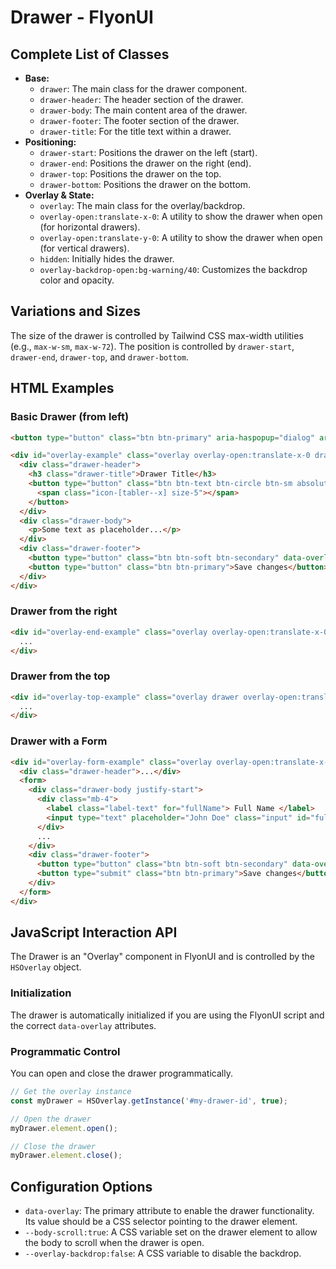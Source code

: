 # Drawer - FlyonUI

## Complete List of Classes
- **Base:**
  - `drawer`: The main class for the drawer component.
  - `drawer-header`: The header section of the drawer.
  - `drawer-body`: The main content area of the drawer.
  - `drawer-footer`: The footer section of the drawer.
  - `drawer-title`: For the title text within a drawer.
- **Positioning:**
  - `drawer-start`: Positions the drawer on the left (start).
  - `drawer-end`: Positions the drawer on the right (end).
  - `drawer-top`: Positions the drawer on the top.
  - `drawer-bottom`: Positions the drawer on the bottom.
- **Overlay & State:**
  - `overlay`: The main class for the overlay/backdrop.
  - `overlay-open:translate-x-0`: A utility to show the drawer when open (for horizontal drawers).
  - `overlay-open:translate-y-0`: A utility to show the drawer when open (for vertical drawers).
  - `hidden`: Initially hides the drawer.
  - `overlay-backdrop-open:bg-warning/40`: Customizes the backdrop color and opacity.

## Variations and Sizes
The size of the drawer is controlled by Tailwind CSS max-width utilities (e.g., `max-w-sm`, `max-w-72`). The position is controlled by `drawer-start`, `drawer-end`, `drawer-top`, and `drawer-bottom`.

## HTML Examples

### Basic Drawer (from left)
```html
<button type="button" class="btn btn-primary" aria-haspopup="dialog" aria-expanded="false" aria-controls="overlay-example" data-overlay="#overlay-example">Open drawer</button>

<div id="overlay-example" class="overlay overlay-open:translate-x-0 drawer drawer-start hidden" role="dialog" tabindex="-1">
  <div class="drawer-header">
    <h3 class="drawer-title">Drawer Title</h3>
    <button type="button" class="btn btn-text btn-circle btn-sm absolute end-3 top-3" aria-label="Close" data-overlay="#overlay-example">
      <span class="icon-[tabler--x] size-5"></span>
    </button>
  </div>
  <div class="drawer-body">
    <p>Some text as placeholder...</p>
  </div>
  <div class="drawer-footer">
    <button type="button" class="btn btn-soft btn-secondary" data-overlay="#overlay-example">Close</button>
    <button type="button" class="btn btn-primary">Save changes</button>
  </div>
</div>
```

### Drawer from the right
```html
<div id="overlay-end-example" class="overlay overlay-open:translate-x-0 drawer drawer-end hidden" role="dialog" tabindex="-1">
  ...
</div>
```

### Drawer from the top
```html
<div id="overlay-top-example" class="overlay drawer overlay-open:translate-y-0 drawer-top hidden" role="dialog" tabindex="-1">
  ...
</div>
```

### Drawer with a Form
```html
<div id="overlay-form-example" class="overlay overlay-open:translate-x-0 drawer drawer-end hidden justify-start" role="dialog" tabindex="-1" >
  <div class="drawer-header">...</div>
  <form>
    <div class="drawer-body justify-start">
      <div class="mb-4">
        <label class="label-text" for="fullName"> Full Name </label>
        <input type="text" placeholder="John Doe" class="input" id="fullName" />
      </div>
      ...
    </div>
    <div class="drawer-footer">
      <button type="button" class="btn btn-soft btn-secondary" data-overlay="#overlay-form-example">Close</button>
      <button type="submit" class="btn btn-primary">Save changes</button>
    </div>
  </form>
</div>
```

## JavaScript Interaction API
The Drawer is an "Overlay" component in FlyonUI and is controlled by the `HSOverlay` object.

### Initialization
The drawer is automatically initialized if you are using the FlyonUI script and the correct `data-overlay` attributes.

### Programmatic Control
You can open and close the drawer programmatically.
```javascript
// Get the overlay instance
const myDrawer = HSOverlay.getInstance('#my-drawer-id', true);

// Open the drawer
myDrawer.element.open();

// Close the drawer
myDrawer.element.close();
```

## Configuration Options
- `data-overlay`: The primary attribute to enable the drawer functionality. Its value should be a CSS selector pointing to the drawer element.
- `--body-scroll:true`: A CSS variable set on the drawer element to allow the body to scroll when the drawer is open.
- `--overlay-backdrop:false`: A CSS variable to disable the backdrop.
